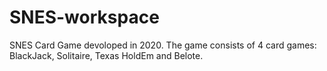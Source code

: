 # SNES-workspace
SNES Card Game devoloped in 2020. The game consists of 4 card games: BlackJack, Solitaire, Texas HoldEm and Belote.
